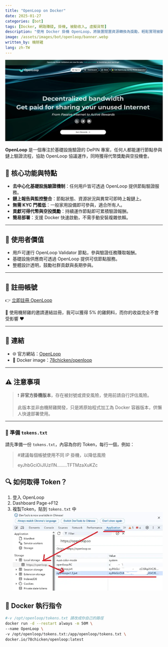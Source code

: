 ```yaml
---
title: "OpenLoop on Docker"
date: 2025-01-27
categories: [bot]
tags: [Docker, 網路賺錢, 掛機, 被動收入, 虛擬貨幣]
description: "使用 Docker 掛機 OpenLoop，將裝置閒置資源轉換為獎勵，輕鬆實現被動收入。"
image: /assets/images/bot/openloop/banner.webp
written_by: 機掰雞
lang: zh-TW
---
```


![OpenLoop 封面圖](/assets/images/bot/openloop/banner.webp)

**OpenLoop** 是一個專注於基礎設施驗證的 DePIN 專案，任何人都能運行節點參與鏈上驗證流程，協助 OpenLoop 協議運作，同時獲得代幣獎勵與空投機會。

## 📌 核心功能與特點

- **去中心化基礎設施驗證機制**：任何用戶皆可透過 OpenLoop 提供節點驗證服務。
- **鏈上報告與監控整合**：節點狀態、資源狀況與異常可即時上報鏈上。
- **無需 KYC 門檻低**：一般家用設備即可參與，適合所有人。
- **貢獻可得代幣與空投獎勵**：持續運作節點即可累積驗證報酬。
- **簡易部署**：支援 Docker 快速啟動，不需手動安裝複雜依賴。

---

## 🎯 使用者價值

- 用戶可運行 OpenLoop Validator 節點，參與驗證任務賺取報酬。
- 基礎設施供應商可透過 OpenLoop 提供可信節點服務。
- 整體設計透明，鼓勵社群貢獻與長期參與。

---

## 📝 註冊帳號

👉 [立即註冊 OpenLoop](https://openloop.so/auth/register?ref=ol3f840cc94)

🎉 使用機掰雞的邀請連結註冊，我可以獲得 5% 的雞飼料，而你的收益完全不會受影響 ❤️

---

## 🔗 連結

- 🌐 官方網站：[OpenLoop](https://openloop.so/)
- 🐳 Docker image：[78chicken/openloop](https://hub.docker.com/r/78chicken/openloop)

---

## ⚠️ 注意事項

> ❗ **非官方掛機版本**，存在被封號或資安風險，使用前請自行評估風險。
>
> 此版本並非由機掰雞開發，只是將原始程式加工為 Docker 容器版本，供懶人快速部署使用。

---



### 📄 準備 `tokens.txt`

請先準備一份 `tokens.txt`，內容為你的 Token，每行一個，例如：
> #建議每個帳號使用不同 IP 掛機，以降低風險
> 
> eyJhbGciOiJIUzI1N........TFTMzaXuKZc

## 🔍 如何取得 Token？

1. 登入 OpenLoop
2. Dashboard Page->F12
3. 複製Token，貼到 `tokens.txt` 中
![OpenLoop token](/assets/images/bot/openloop/img_1.webp)

## 🐳 Docker 執行指令
```bash
#-v /opt/openloop/tokens.txt 請改成你自己的路徑 
docker run -d --restart always -m 50M \
--name OpenLoop \
-v /opt/openloop/tokens.txt:/app/openloop/tokens.txt \
docker.io/78chicken/openloop:latest
```

